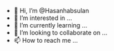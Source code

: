 - 👋 Hi, I’m @Hasanhabsulan
- 👀 I’m interested in ...
- 🌱 I’m currently learning ...
- 💞️ I’m looking to collaborate on ...
- 📫 How to reach me ...

<!---
Hasanhabsulan/Hasanhabsulan is a ✨ special ✨ repository because its `README.md` (this file) appears on your GitHub profile.
You can click the Preview link to take a look at your changes.
--->
